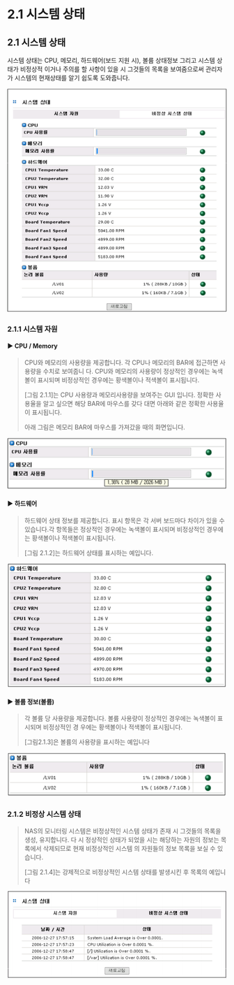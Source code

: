 # 2.1 시스템 상태

## 2.1  시스템 상태

시스템 상태는 CPU, 메모리, 하드웨어\(보드 지원 시\), 볼륨 상태정보 그리고 시스템 상태가 비정상적 이거나 주의를 할 사항이 있을 시 그것들의 목록을 보여줌으로써 관리자가 시스템의 현재상태를 알기 쉽도록 도와줍니다.

![\[ &#xADF8;&#xB9BC; 2.1 &#xC2DC;&#xC2A4;&#xD15C; &#xC815;&#xBCF4; &#xCD08;&#xAE30; &#xD654;&#xBA74; \]](../.gitbook/assets/status%20%281%29%20%281%29.png)

### 2.1.1 시스템 자원

#### ▶ CPU / Memory

> CPU와 메모리의 사용량을 제공합니다. 각 CPU나 메모리의 BAR에 접근하면 사용량을 수치로 보여줍니 다. CPU와 메모리의 사용량이 정상적인 경우에는 녹색볼이 표시되며 비정상적인 경우에는 황색볼이나 적색볼이 표시됩니다.
>
> \[그림 2.1.1\]는 CPU 사용량과 메모리사용량을 보여주는 GUI 입니다. 정확한 사용율을 알고 싶으면 해당 BAR에 마우스를 갖다 대면 아래와 같은 정확한 사용율이 표시됩니다.
>
> 아래 그림은 메모리 BAR에 마우스를 가져갔을 때의 화면입니다.

![ \[ &#xADF8;&#xB9BC; 2.1.1 CPU&#xC640; Memory &#xC0AC;&#xC6A9;&#xB7C9; &#xC815;&#xBCF4;\]](../.gitbook/assets/cpu%20%281%29.png)

#### ▶ 하드웨어

> 하드웨어 상태 정보를 제공합니다. 표시 항목은 각 서버 보드마다 차이가 있을 수 있습니다.각 항목들은 정상적인 경우에는 녹색볼이 표시되며 비정상적인 경우에는 황색볼이나 적색볼이 표시됩니다.
>
> \[그림 2.1.2\]는 하드웨어 상태를 표시하는 예입니다.

![ \[ &#xADF8;&#xB9BC; 2.1.2 &#xD558;&#xB4DC;&#xC6E8;&#xC5B4; &#xC0C1;&#xD0DC; &#xC815;&#xBCF4; \]](../.gitbook/assets/HW.png)

#### ▶ 볼륨 정보\(볼륨\)

> 각 볼륨 당 사용량을 제공합니다. 볼륨 사용량이 정상적인 경우에는 녹색볼이 표시되며 비정상적인 경 우에는 황색볼이나 적색볼이 표시됩니다.
>
> \[그림2.1.3\]은 볼륨의 사용량을 표시하는 예입니다

![ \[ &#xADF8;&#xB9BC; 2.1.3 &#xBCFC;&#xB968; &#xC815;&#xBCF4; \]](../.gitbook/assets/volume%20%281%29%20%281%29.png)

### 2.1.2 비정상 시스템 상태

> NAS의 모니터링 시스템은 비정상적인 시스템 상태가 존재 시 그것들의 목록을 생성, 유지합니다. 다 시 정상적인 상태가 되었을 시는 해당하는 자원의 정보는 목록에서 삭제되므로 현재 비정상적인 시스템 의 자원들의 정보 목록을 보실 수 있습니다.
>
> \[그림 2.1.4\]는 강제적으로 비정상적인 시스템 상태를 발생시킨 후 목록의 예입니다

![ \[ &#xADF8;&#xB9BC; 2.1.4 &#xBE44;&#xC815;&#xC0C1; &#xC2DC;&#xC2A4;&#xD15C;&#xC0C1;&#xD0DC; \]](../.gitbook/assets/unnomal%20%281%29%20%281%29.png)


